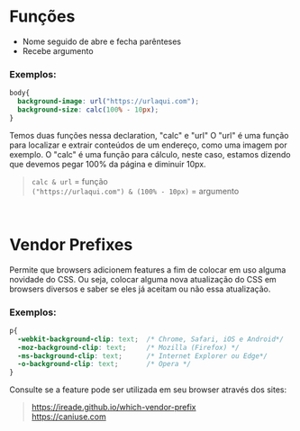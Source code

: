 # Funções
* Nome seguido de abre e fecha parênteses 
* Recebe argumento 

### Exemplos:
```css
body{
  background-image: url("https://urlaqui.com");
  background-size: calc(100% - 10px);
}
```

Temos duas funções nessa declaration, "calc"  e "url" 
O "url" é uma função para localizar e extrair conteúdos de um endereço, como uma imagem por exemplo.
O "calc" é uma função para cálculo, neste caso, estamos dizendo que devemos pegar 100% da página e diminuir 10px.

> ```calc & url``` = função  </br>
> ```("https://urlaqui.com") & (100% - 10px)``` = argumento

<br>

# Vendor Prefixes
Permite que browsers adicionem features a fim de colocar em uso alguma novidade do CSS. Ou seja, colocar alguma nova atualização do CSS em browsers diversos e saber se eles já aceitam ou não essa atualização.

### Exemplos:
```css
p{
  -webkit-background-clip: text;  /* Chrome, Safari, iOS e Android*/
  -moz-background-clip: text;     /* Mozilla (Firefox) */
  -ms-background-clip: text;      /* Internet Explorer ou Edge*/
  -o-background-clip: text;       /* Opera */
}
```
Consulte se a feature pode ser utilizada em seu browser através dos sites:
> https://ireade.github.io/which-vendor-prefix </br>
> https://caniuse.com